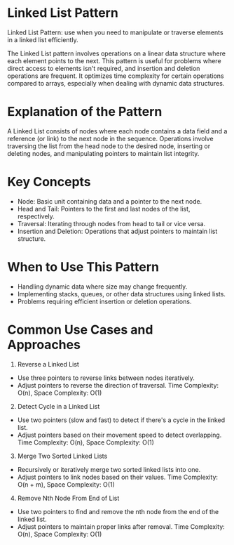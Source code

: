 # Linked List Pattern
Linked List Pattern: use when you need to manipulate or traverse elements in a linked list efficiently.

The Linked List pattern involves operations on a linear data structure where each element points to the next. This pattern is useful for problems where direct access to elements isn't required, and insertion and deletion operations are frequent. It optimizes time complexity for certain operations compared to arrays, especially when dealing with dynamic data structures.

# Explanation of the Pattern
A Linked List consists of nodes where each node contains a data field and a reference (or link) to the next node in the sequence. Operations involve traversing the list from the head node to the desired node, inserting or deleting nodes, and manipulating pointers to maintain list integrity.

# Key Concepts
* Node: Basic unit containing data and a pointer to the next node.
* Head and Tail: Pointers to the first and last nodes of the list, respectively.
* Traversal: Iterating through nodes from head to tail or vice versa.
* Insertion and Deletion: Operations that adjust pointers to maintain list structure.

# When to Use This Pattern
* Handling dynamic data where size may change frequently.
* Implementing stacks, queues, or other data structures using linked lists.
* Problems requiring efficient insertion or deletion operations.

# Common Use Cases and Approaches
1. Reverse a Linked List
* Use three pointers to reverse links between nodes iteratively.
* Adjust pointers to reverse the direction of traversal.
Time Complexity: O(n), Space Complexity: O(1)

2. Detect Cycle in a Linked List
* Use two pointers (slow and fast) to detect if there's a cycle in the linked list.
* Adjust pointers based on their movement speed to detect overlapping.
Time Complexity: O(n), Space Complexity: O(1)

3. Merge Two Sorted Linked Lists
* Recursively or iteratively merge two sorted linked lists into one.
* Adjust pointers to link nodes based on their values.
Time Complexity: O(n + m), Space Complexity: O(1)

4. Remove Nth Node From End of List
* Use two pointers to find and remove the nth node from the end of the linked list.
* Adjust pointers to maintain proper links after removal.
Time Complexity: O(n), Space Complexity: O(1)